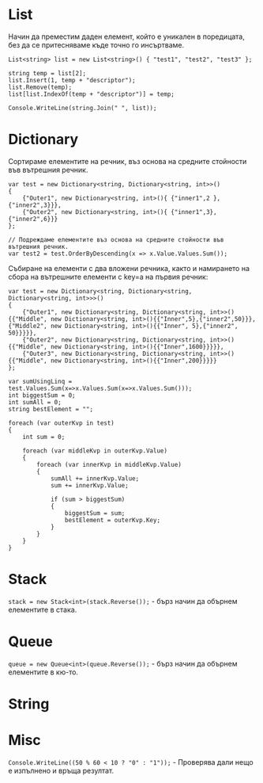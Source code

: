 # List
Начин да преместим даден елемент, който е уникален в поредицата, без да се притесняваме къде точно го инсъртваме.
```
List<string> list = new List<string>() { "test1", "test2", "test3" };

string temp = list[2];
list.Insert(1, temp + "descriptor");
list.Remove(temp);
list[list.IndexOf(temp + "descriptor")] = temp;

Console.WriteLine(string.Join(" ", list));
```
# Dictionary
Сортираме елементите на речник, въз основа на средните стойности във вътрешния речник.
```
var test = new Dictionary<string, Dictionary<string, int>>()
{
    {"Outer1", new Dictionary<string, int>(){ {"inner1",2 },{"inner2",3}}},
    {"Outer2", new Dictionary<string, int>(){ {"inner1",3}, {"inner2",6}}}
};

// Подреждаме елементите въз основа на средните стойности във вътрешния речник.
var test2 = test.OrderByDescending(x => x.Value.Values.Sum());
```
Събиране на елементи с два вложени речника, както и намирането на сбора на вътрешните елементи с key=a на първия речник:
```
var test = new Dictionary<string, Dictionary<string, Dictionary<string, int>>>()
{
    {"Outer1", new Dictionary<string, Dictionary<string, int>>(){{"Middle", new Dictionary<string, int>(){{"Inner",5},{"inner2",50}}},{"Middle2", new Dictionary<string, int>(){{"Inner", 5},{"inner2", 50}}}}},
    {"Outer2", new Dictionary<string, Dictionary<string, int>>(){{"Middle", new Dictionary<string, int>(){{"Inner",1600}}}}},
    {"Outer3", new Dictionary<string, Dictionary<string, int>>(){{"Middle", new Dictionary<string, int>(){{"Inner",200}}}}}
};

var sumUsingLinq = test.Values.Sum(x=>x.Values.Sum(x=>x.Values.Sum()));
int biggestSum = 0;
int sumAll = 0;
string bestElement = "";

foreach (var outerKvp in test)
{
    int sum = 0;

    foreach (var middleKvp in outerKvp.Value)
    {
        foreach (var innerKvp in middleKvp.Value)
        {
            sumAll += innerKvp.Value;
            sum += innerKvp.Value;

            if (sum > biggestSum)
            {
                biggestSum = sum;     
                bestElement = outerKvp.Key;
            }
        }
    }
}
```
# Stack
`stack = new Stack<int>(stack.Reverse());` - бърз начин да обърнем елементите в стака.
# Queue
`queue = new Queue<int>(queue.Reverse());` - бърз начин да обърнем елементите в кю-то.
# String
# Misc
`Console.WriteLine((50 % 60 < 10 ? "0" : "1"));` - Проверява дали нещо е изпълнено и връща резултат.
